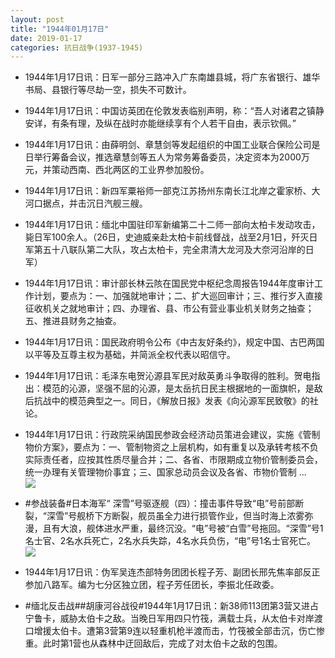 ```yaml
---
layout: post
title: "1944年01月17日"
date: 2019-01-17
categories: 抗日战争(1937-1945)
---
```


<meta name="referrer" content="no-referrer" />

- 1944年1月17日讯：日军一部分三路冲入广东南雄县城，将广东省银行、雄华书局、县银行等尽劫一空，损失不可数计。 

- 1944年1月17日讯：中国访英团在伦敦发表临别声明，称：“吾人对诸君之镇静安详，有条有理，及纵在战时亦能继续享有个人若干自由，表示钦佩。” 

- 1944年1月17日讯：由薛明剑、章慧剑等发起组织的中国工业联合保险公司是日举行筹备会议，推选章慧剑等五人为常务筹备委员，决定资本为2000万元，并策动西南、西北两区的工业界参加股份。 

- 1944年1月17日讯：新四军粟裕师一部克江苏扬州东南长江北岸之霍家桥、大河口据点，并击沉日汽舰三艘。 

- 1944年1月17日讯：缅北中国驻印军新编第二十二师一部向太柏卡发动攻击，毙日军100余人。（26日，史迪威亲赴太柏卡前线督战，战至2月1日，歼灭日军第五十八联队第二大队，攻占太柏卡，完全肃清大龙河及大奈河沿岸的日军） 

- 1944年1月17日讯：审计部长林云陔在国民党中枢纪念周报告1944年度审计工作计划，要点为：一、加强就地审计；二、扩大巡回审计；三、推行岁入直接征收机关之就地审计；四、办理省、县、市公有营业事业机关财务之抽查；五、推进县财务之抽查。 

- 1944年1月17日讯：国民政府明令公布《中古友好条约》，规定中国、古巴两国以平等及互尊主权为基础，并简派全权代表以昭信守。 

- 1944年1月17日讯：毛泽东电贺沁源县军民对敌英勇斗争取得的胜利。贺电指出：模范的沁源，坚强不屈的沁源，是太岳抗日民主根据地的一面旗帜，是敌后抗战中的模范典型之一。同日，《解放日报》发表《向沁源军民致敬》的社论。 

- 1944年1月17日讯：行政院采纳国民参政会经济动员策进会建议，实施《管制物价方案》，要点为：一、管制物资之上层机构，如有重复以及承转考核不负实际责任者，应按其性质尽量合并；二、各省、市限期成立物价管制委员会，统一办理有关管理物价事宜；三、国家总动员会议及各省、市物价管制 ... <br/><img src="https://wx1.sinaimg.cn/large/aca367d8ly1fz9eezc2yrj20c809zq2z.jpg" />

- #参战装备#日本海军“ 深雪”号驱逐舰（四）：撞击事件导致“电”号前部断裂，“深雪”号舰桥下方断裂，舰员虽全力进行损管作业，但当时海上浓雾弥漫，且有大浪，舰体进水严重，最终沉没。“电”号被“白雪”号拖回。“深雪”号1名士官、2名水兵死亡，2名水兵失踪，4名水兵负伤，“电”号1名士官死亡。 <br/><img src="https://wx2.sinaimg.cn/large/aca367d8ly1fz9conx5d4j21hc0s97b1.jpg" />

- 1944年1月17日讯：伪军吴连杰部特务团团长程子芳、副团长邢先焦率部反正参加八路军。编为七分区独立团，程子芳任团长，李振北任政委。 

- #缅北反击战##胡康河谷战役#1944年1月17日讯：新38师113团第3营又进占宁鲁卡，威胁太伯卡之敌。当晚日军用四只竹筏，满载士兵，从太伯卡对岸渡口增援太伯卡。遭第3营第9连以轻重机枪半渡而击，竹筏被全部击沉，伤亡惨重。此时第1营也从森林中迂回敌后，完成了对太伯卡之敌的包围。 

